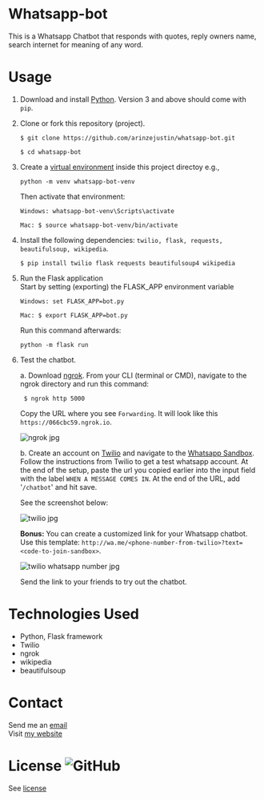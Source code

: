 # Whatsapp-bot
This is a Whatsapp Chatbot that responds with quotes, reply owners name, search internet for meaning of any word.


# Usage
1. Download and install [Python](https://www.python.org/). Version 3 and above should come with `pip`.

2. Clone or fork this repository (project).
    ```
    $ git clone https://github.com/arinzejustin/whatsapp-bot.git

    $ cd whatsapp-bot
    ```

2. Create a [virtual environment](https://packaging.python.org/guides/installing-using-pip-and-virtual-environments/) inside this project directoy e.g.,
    ```
    python -m venv whatsapp-bot-venv
    ```
    Then activate that environment:
    ```
    Windows: whatsapp-bot-venv\Scripts\activate

    Mac: $ source whatsapp-bot-venv/bin/activate
    ```

4. Install the following dependencies: `twilio, flask, requests, beautifulsoup, wikipedia`.

    ```
    $ pip install twilio flask requests beautifulsoup4 wikipedia
    ```

5. Run the Flask application  
    Start by setting (exporting) the FLASK_APP environment variable
    ```
    Windows: set FLASK_APP=bot.py

    Mac: $ export FLASK_APP=bot.py
    ```
    Run this command afterwards:
    ```
    python -m flask run
    ```

6. Test the chatbot. 

    a. Download [ngrok](https://ngrok.com/download). From your CLI (terminal or CMD), navigate to the ngrok directory and run this command:

        $ ngrok http 5000
    
    Copy the URL where you see `Forwarding`. It will look like this `https://066cbc59.ngrok.io`.

    ![ngrok jpg](https://develop.arinzejustinng.com.ng/github/ngrok.jpg)
    

    b. Create an account on [Twilio](https://www.twilio.com) and navigate to the [Whatsapp Sandbox](https://www.twilio.com/console/sms/whatsapp/sandbox). Follow the instructions from Twilio to get a test whatsapp account.
    At the end of the setup, paste the url you copied earlier into the input field with the label `WHEN A MESSAGE COMES IN`. At the end of the URL, add '`/chatbot`' and hit save.

    See the screenshot below:

    ![twilio jpg](https://develop.arinzejustinng.com.ng/github/twilio.jpg)

    **Bonus:** You can create a customized link for your Whatsapp chatbot. Use this template: `http://wa.me/<phone-number-from-twilio>?text=<code-to-join-sandbox>`.

    ![twilio whatsapp number jpg](https://develop.arinzejustinng.com.ng/github//twilio2.jpg)

    Send the link to your friends to try out the chatbot.

# Technologies Used
- Python, Flask framework
- Twilio
- ngrok
- wikipedia
- beautifulsoup

# Contact
Send me an [email](mailto:arinzejustinng@gmail.com)  
Visit [my website](https://aboutme.arinzejustinng.com.ng/)

    
# License ![GitHub](https://img.shields.io/github/license/arinzejustin/whatsapp-bot)
See [license](LICENSE)
